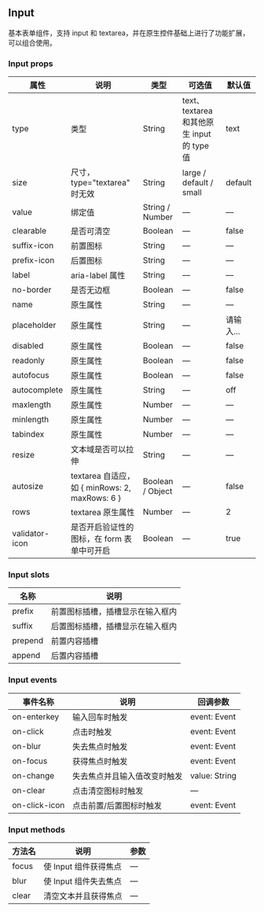 ## Input

基本表单组件，支持 input 和 textarea，并在原生控件基础上进行了功能扩展，可以组合使用。

### Input props

属性 | 说明 | 类型 | 可选值 | 默认值
--- | --- | --- | --- | ---
type | 类型 | String | text、textarea 和其他原生 input 的 type 值 | text
size | 尺寸，type="textarea" 时无效 | String | large / default / small | default
value | 绑定值 | String / Number | — | —
clearable | 是否可清空 | Boolean | — | false
suffix-icon | 前置图标 | String | — | —
prefix-icon | 后置图标 | String | — | —
label | aria-label 属性 | String | — | —
no-border | 是否无边框 | Boolean | — | false
name | 原生属性 | String | — | —
placeholder | 原生属性 | String | — | 请输入...
disabled | 原生属性 | Boolean | — | false
readonly | 原生属性 | Boolean | — | false
autofocus | 原生属性 | Boolean | — | false
autocomplete | 原生属性 | String | — | off
maxlength | 原生属性 | Number | — | —
minlength | 原生属性 | Number | — | —
tabindex | 原生属性 | Number | — | —
resize | 文本域是否可以拉伸 | String | — | —
autosize | textarea 自适应，如 { minRows: 2, maxRows: 6 } | Boolean / Object | — | false
rows | textarea 原生属性 | Number | — | 2
validator-icon | 是否开启验证性的图标，在 form 表单中可开启 | Boolean | — | true

### Input slots

名称 | 说明
--- | ---
prefix | 前置图标插槽，插槽显示在输入框内
suffix | 后置图标插槽，插槽显示在输入框内
prepend | 前置内容插槽
append | 后置内容插槽

### Input events

事件名称 | 说明 | 回调参数
--- | --- | ---
on-enterkey | 输入回车时触发 | event: Event
on-click | 点击时触发 | event: Event
on-blur | 失去焦点时触发 | event: Event
on-focus | 获得焦点时触发 | event: Event
on-change | 失去焦点并且输入值改变时触发 | value: String
on-clear | 点击清空图标时触发 | —
on-click-icon | 点击前置/后置图标时触发 | event: Event

### Input methods

方法名 | 说明 | 参数
--- | --- | ---
focus | 使 Input 组件获得焦点 | —
blur | 使 Input 组件失去焦点 | —
clear | 清空文本并且获得焦点 | —